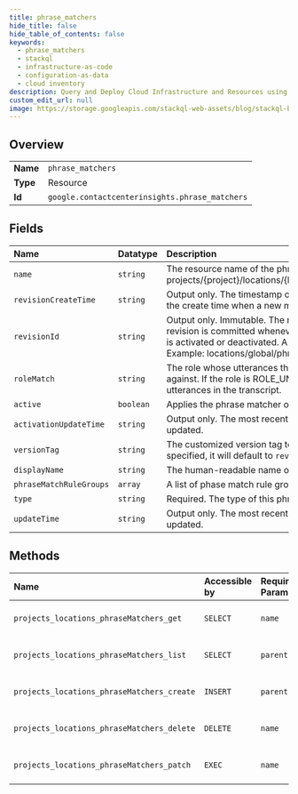 ```yaml
---
title: phrase_matchers
hide_title: false
hide_table_of_contents: false
keywords:
  - phrase_matchers
  - stackql
  - infrastructure-as-code
  - configuration-as-data
  - cloud inventory
description: Query and Deploy Cloud Infrastructure and Resources using SQL
custom_edit_url: null
image: https://storage.googleapis.com/stackql-web-assets/blog/stackql-blog-post-featured-image.png
---
```

  
    

## Overview
<table><tbody>
<tr><td><b>Name</b></td><td><code>phrase_matchers</code></td></tr>
<tr><td><b>Type</b></td><td>Resource</td></tr>
<tr><td><b>Id</b></td><td><code>google.contactcenterinsights.phrase_matchers</code></td></tr>
</tbody></table>

## Fields
| Name | Datatype | Description |
|:-----|:---------|:------------|
| `name` | `string` | The resource name of the phrase matcher. Format: projects/{project}/locations/{location}/phraseMatchers/{phrase_matcher} |
| `revisionCreateTime` | `string` | Output only. The timestamp of when the revision was created. It is also the create time when a new matcher is added. |
| `revisionId` | `string` | Output only. Immutable. The revision ID of the phrase matcher. A new revision is committed whenever the matcher is changed, except when it is activated or deactivated. A server generated random ID will be used. Example: locations/global/phraseMatchers/my-first-matcher@1234567 |
| `roleMatch` | `string` | The role whose utterances the phrase matcher should be matched against. If the role is ROLE_UNSPECIFIED it will be matched against any utterances in the transcript. |
| `active` | `boolean` | Applies the phrase matcher only when it is active. |
| `activationUpdateTime` | `string` | Output only. The most recent time at which the activation status was updated. |
| `versionTag` | `string` | The customized version tag to use for the phrase matcher. If not specified, it will default to `revision_id`. |
| `displayName` | `string` | The human-readable name of the phrase matcher. |
| `phraseMatchRuleGroups` | `array` | A list of phase match rule groups that are included in this matcher. |
| `type` | `string` | Required. The type of this phrase matcher. |
| `updateTime` | `string` | Output only. The most recent time at which the phrase matcher was updated. |
## Methods
| Name | Accessible by | Required Params | Description |
|:-----|:--------------|:----------------|:------------|
| `projects_locations_phraseMatchers_get` | `SELECT` | `name` | Gets a phrase matcher. |
| `projects_locations_phraseMatchers_list` | `SELECT` | `parent` | Lists phrase matchers. |
| `projects_locations_phraseMatchers_create` | `INSERT` | `parent` | Creates a phrase matcher. |
| `projects_locations_phraseMatchers_delete` | `DELETE` | `name` | Deletes a phrase matcher. |
| `projects_locations_phraseMatchers_patch` | `EXEC` | `name` | Updates a phrase matcher. |
